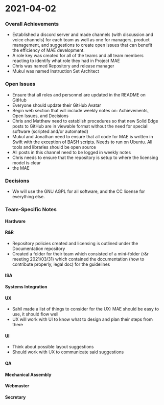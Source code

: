 # 2021-04-02

### Overall Achievements
* Established a discord server and made channels (with discussion and voice channels) for each team as well as one for managers, product management, and suggestions to create open issues that can benefit the efficiency of MAE development. 
* A role key was created for all of the teams and all team members reacting to identify what role they had in Project MAE
* Chris was named Repository and release manager
* Mukul was named Instruction Set Architect

### Open Issues
* Ensure that all roles and personnel are updated in the README on GitHub
* Everyone should update their GitHub Avatar
* Begin web section that will include weekly notes on: Achievements, Open Issues, and Decisions
* Chris and Matthew need to establish procedures so that new Solid Edge posts to GitHub are in viewable format without the need for special software (scripted and/or automated)
* Mukul and Jonathan need to ensure that all code for MAE is written in Swift with the exception of BASH scripts. Needs to run on Ubuntu. All tools and libraries should be open source
* All posts in this channel need to be logged in weekly notes
* Chris needs to ensure that the repository is setup to where the licensing model is clear
* the MAE 

### Decisions
* We will use the GNU AGPL for all software, and the CC license for everything else.

### Team-Specific Notes

#### Hardware

#### R&R
* Repository policies created and licensing is outlined under the Documentation repository
* Created a folder for their team which consisted of a mini-folder (r&r meeting 2021/03/31) which contained the documentation (how to contribute properly, legal doc) for the guidelines

#### ISA

#### Systems Integration

#### UX
* Sahil made a list of things to consider for the UX: MAE should be easy to use, it should flow well
* UX will work with UI to know what to design and plan their steps from there


#### UI
* Think about possible layout suggestions
* Should work with UX to communicate said suggestions

#### QA

#### Mechanical Assembly

#### Webmaster

#### Secretary








